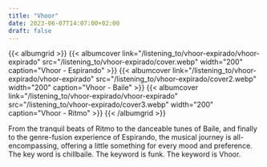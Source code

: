 ```yaml
---
title: "Vhoor"
date: 2023-06-07T14:07:00+02:00
draft: false
---
```



{{< albumgrid >}}
  {{< albumcover link="/listening_to/vhoor-expirado/vhoor-expirado" src="/listening_to/vhoor-expirado/cover.webp" width="200" caption="Vhoor - Espirando" >}}
  {{< albumcover link="/listening_to/vhoor-expirado/vhoor-expirado" src="/listening_to/vhoor-expirado/cover2.webp" width="200" caption="Vhoor - Baile" >}}
  {{< albumcover link="/listening_to/vhoor-expirado/vhoor-expirado" src="/listening_to/vhoor-expirado/cover3.webp" width="200" caption="Vhoor - Ritmo" >}}
{{< /albumgrid >}}


From the tranquil beats of Ritmo to the danceable tunes of Baile, and finally to the genre-fusion experience of Espirando, the musical journey is all-encompassing, offering a little something for every mood and preference.
The key word is chillbaile. The keyword is funk. The keyword is Vhoor.
